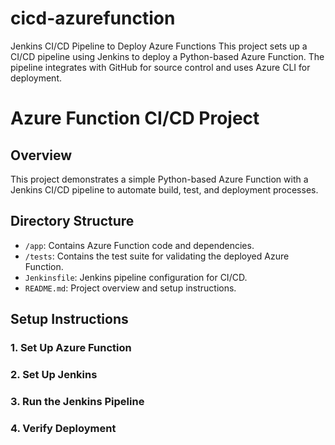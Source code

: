 # cicd-azurefunction

Jenkins CI/CD Pipeline to Deploy Azure Functions
This project sets up a CI/CD pipeline using Jenkins to deploy a Python-based Azure Function. The pipeline integrates with GitHub for source control and uses Azure CLI for deployment.

# Azure Function CI/CD Project

## Overview
This project demonstrates a simple Python-based Azure Function with a Jenkins CI/CD pipeline to automate build, test, and deployment processes.

## Directory Structure
- `/app`: Contains Azure Function code and dependencies.
- `/tests`: Contains the test suite for validating the deployed Azure Function.
- `Jenkinsfile`: Jenkins pipeline configuration for CI/CD.
- `README.md`: Project overview and setup instructions.

## Setup Instructions

### 1. Set Up Azure Function
### 2. Set Up Jenkins
### 3. Run the Jenkins Pipeline
### 4. Verify Deployment
